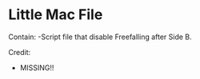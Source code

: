 # Little Mac File

Contain:
-Script file that disable Freefalling after Side B.

Credit:
- MISSING!!
